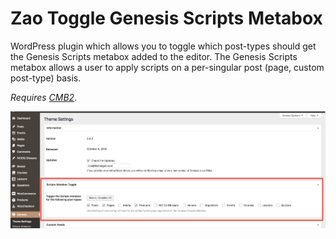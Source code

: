 # Zao Toggle Genesis Scripts Metabox

WordPress plugin which allows you to toggle which post-types should get the Genesis Scripts metabox added to the editor. The Genesis Scripts metabox allows a user to apply scripts on a per-singular post (page, custom post-type) basis.


_Requires [CMB2](https://wordpress.org/plugins/cmb2/)_.

![Settings Screenshot](https://raw.githubusercontent.com/zao-web/zao-toggle-genesis-scripts/screenshots/screenshot-1.png)